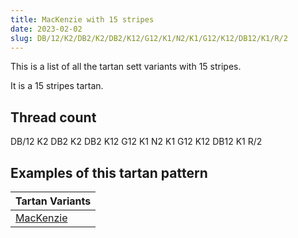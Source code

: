 ```yaml
---
title: MacKenzie with 15 stripes
date: 2023-02-02
slug: DB/12/K2/DB2/K2/DB2/K12/G12/K1/N2/K1/G12/K12/DB12/K1/R/2
---
```

This is a list of all the tartan sett variants with 15 stripes.

It is a 15 stripes tartan.


## Thread count
DB/12 K2 DB2 K2 DB2 K12 G12 K1 N2 K1 G12 K12 DB12 K1 R/2

## Examples of this tartan pattern

| Tartan Variants |
|---------------|
| [MacKenzie](/variants/db/12/k2/db2/k2/db2/k12/g12/k1/n2/k1/g12/k12/db12/k1/r/2-db000064-g004c00-k000000-nd0d0d0-rc80000)||
